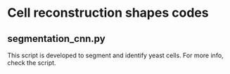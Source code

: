 # Cell reconstruction shapes codes
## segmentation_cnn.py
This script is developed to segment and identify yeast cells. For more info, check the script.

